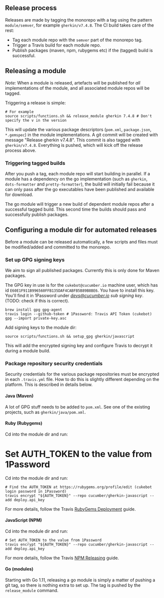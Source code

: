 ## Release process

Releases are made by tagging the monorepo with a tag using the pattern
`module/semver`, for example `gherkin/v7.4.8`. The CI build takes care of the rest:

- Tag each module repo with the `semver` part of the monorepo tag.
- Trigger a Travis build for each module repo.
- Publish packages (maven, npm, rubygems etc) if the (tagged) build is successful.

## Releasing a module

*Note:* When a module is released, artefacts will be published for *all* implementations
of the module, and all associated module repos will be tagged.

Triggering a release is simple:

    # For example
    source scripts/functions.sh && release_module gherkin 7.4.8 # Don't specify the v in the version

This will update the various package descriptors (`pom.xml`, `package.json`, `*.gemspec`)
in the module implementations. A git commit will be created with message "Release gherkin v7.4.8". 
This commit is also tagged with `gherkin/v7.4.8`. Everything is pushed, which will kick 
off the release process above.

### Triggering tagged builds

After you push a tag, each module repo will start building in parallel. If a module
has a dependency on the go implementation (such as `gherkin`, `dots-formatter` and
`pretty-formatter`), the build will initially fail because it can only pass after 
the go executables have been published and available for download.

The go module will trigger a new build of dependent module repos after a successful
tagged build. This second time the builds should pass and successfully publish packages.

## Configuring a module dir for automated releases

Before a module can be released automatically, a few scripts and files must be 
modified/added and committed to the monorepo.

### Set up GPG signing keys

We aim to sign all published packages. Currently this is only done for Maven
packages.

The GPG key in use is for the `cukebot@cucumber.io` machine user, which has id `E60E1F911B996560FFB135DAF4CABFB5B89B8BE6`. You have to install this key.
You'll find it in 1Password under *devs@cucumber.io sub signing key*. (TODO: check
if this is correct).

    brew install gpg gpg-agent
    travis login --github-token # 1Password: Travis API Token (cukebot)
    gpg --import private-key.asc

Add signing keys to the module dir:

    source scripts/functions.sh && setup_gpg gherkin/javascript

This will add the encrypted signing key and configure Travis to decrypt it during
a module build.

### Package repository security credentials

Security credentials for the various package repositories must be encrypted
in each `.travis.yml` file. How to do this is slightly different depending
on the platform. This is described in details below.

#### Java (Maven)

A lot of GPG stuff needs to be added to `pom.xml`. See one of the existing projects,
such as `gherkin/java/pom.xml`.

#### Ruby (Rubygems)

Cd into the module dir and run:

# Set AUTH_TOKEN to the value from 1Password

Cd into the module dir and run:

    # Find the AUTH_TOKEN at https://rubygems.org/profile/edit (cukebot login password in 1Password)
    travis encrypt "${AUTH_TOKEN}" --repo cucumber/gherkin-javascript --add deploy.api_key

For more details, follow the Travis [RubyGems Deployment](https://docs.travis-ci.com/user/deployment/rubygems/) guide.

#### JavaScript (NPM)

Cd into the module dir and run:

    # Set AUTH_TOKEN to the value from 1Password
    travis encrypt "${AUTH_TOKEN}" --repo cucumber/gherkin-javascript --add deploy.api_key

For more details, follow the Travis [NPM Releasing](https://docs.travis-ci.com/user/deployment/npm/) guide.

#### Go (modules)

Starting with Go 1.11, releasing a go module is simply a matter of pushing a git tag,
so there is nothing extra to set up. The tag is pushed by the `release_module` command.
